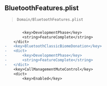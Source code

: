 ## BluetoothFeatures.plist

> `Domain/BluetoothFeatures.plist`

```diff

 		<key>DevelopmentPhase</key>
 		<string>FeatureComplete</string>
 	</dict>
-	<key>BluetoothClassicBiomeDonation</key>
-	<dict>
-		<key>DevelopmentPhase</key>
-		<string>FeatureComplete</string>
-	</dict>
 	<key>CallManagementMuteControl</key>
 	<dict>
 		<key>Enabled</key>

```

